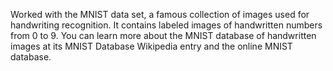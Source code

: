 Worked with the MNIST data set, a famous collection of images used for handwriting recognition. 
It contains labeled images of handwritten numbers from 0 to 9. 
You can learn more about the MNIST database of handwritten images at its MNIST Database Wikipedia entry and the online MNIST database.
